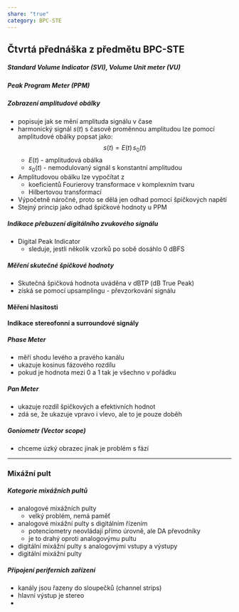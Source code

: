 ```yaml
---
share: "true"
category: BPC-STE
---
```

## Čtvrtá přednáška z předmětu BPC-STE
##### Standard Volume Indicator (SVI), Volume Unit meter (VU)
##### Peak Program Meter (PPM)
##### Zobrazení amplitudové obálky
- popisuje jak se mění amplituda signálu v čase
- harmonický signál $s(t)$ s časově proměnnou amplitudou lze pomocí amplitudové obálky popsat jako: $$s(t) = E(t) \, s_0(t)$$
	- $E(t)$ - amplitudová obálka
	- $s_0(t)$ - nemodulovaný signál s konstantní amplitudou
- Amplitudovou obálku lze vypočítat z
	- koeficientů Fourierovy transformace v komplexním tvaru
	- Hilbertovou transformací
- Výpočetně náročné, proto se dělá jen odhad pomocí špičkových napětí
- Stejný princip jako odhad špičkové hodnoty u PPM
##### Indikace přebuzení digitálního zvukového signálu
- Digital Peak Indicator
	- sleduje, jestli několik vzorků po sobě dosáhlo 0 dBFS
##### Měření skutečné špičkové hodnoty
- Skutečná špičková hodnota uváděna v dBTP (dB True Peak)
- získá se pomocí upsamplingu - převzorkování signálu
#### Měření hlasitosti
#### Indikace stereofonní a surroundové signály
##### Phase Meter
- měří shodu levého a pravého kanálu
- ukazuje kosinus fázového rozdílu
- pokud je hodnota mezi 0 a 1 tak je všechno v pořádku
##### Pan Meter
- ukazuje rozdíl špičkových a efektivních hodnot
- zdá se, že ukazuje vpravo i vlevo, ale to je pouze doběh
##### Goniometr (Vector scope)
- chceme úzký obrazec jinak je problém s fází
---
### Mixážní pult
##### Kategorie mixážních pultů
- analogové mixážních pulty
	- velký problém, nemá paměť
- analogové mixážní pulty s digitálním řízením
	- potenciometry neovládají přímo úrovně, ale DA převodníky
	- je to drahý oproti analogovýmu pultu
- digitální mixážní pulty s analogovými vstupy a výstupy
- digitální mixážní pulty
##### Připojení periferních zařízení
- kanály jsou řazeny do sloupečků (channel strips)
- hlavní výstup je stereo
- 